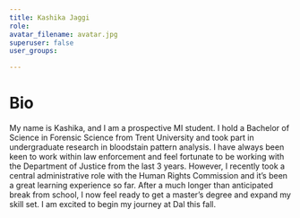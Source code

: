 ```yaml
---
title: Kashika Jaggi
role: 
avatar_filename: avatar.jpg
superuser: false
user_groups:

---
```


# Bio
My name is Kashika, and I am a prospective MI student. I hold a Bachelor of Science in Forensic Science from Trent University and took part in undergraduate research in bloodstain pattern analysis. I have always been keen to work within law enforcement and feel fortunate to be working with the Department of Justice from the last 3 years. However, I recently took a central administrative role with the Human Rights Commission and it’s been a great learning experience so far. After a much longer than anticipated break from school, I now feel ready to get a master’s degree and expand my skill set. I am excited to begin my journey at Dal this fall.
